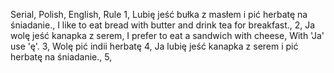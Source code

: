 Serial, Polish, English, Rule
1, Lubię jeść bułka z masłem i pić herbatę na śniadanie., I like to eat bread with butter and drink tea for breakfast., 
2, Ja wolę jeść kanapka z serem, I prefer to eat a sandwich with cheese, With 'Ja' use 'ę'.
3, Wolę pić indii herbatę 
4, Ja lubię jeść kanapka z serem i pić herbatę na śniadanie.,
5, 
